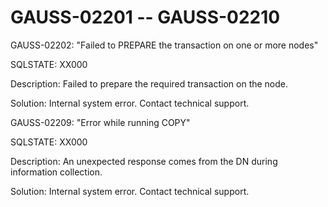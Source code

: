 # GAUSS-02201 -- GAUSS-02210<a name="EN-US_TOPIC_0302073526"></a>

GAUSS-02202: "Failed to PREPARE the transaction on one or more nodes"

SQLSTATE: XX000

Description: Failed to prepare the required transaction on the node.

Solution: Internal system error. Contact technical support.

GAUSS-02209: "Error while running COPY"

SQLSTATE: XX000

Description: An unexpected response comes from the DN during information collection.

Solution: Internal system error. Contact technical support.

